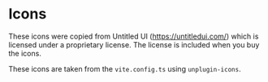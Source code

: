 # Icons

These icons were copied from Untitled UI (https://untitledui.com/) which is licensed under a proprietary license. The license is included when you buy the icons.

These icons are taken from the `vite.config.ts` using `unplugin-icons`.
